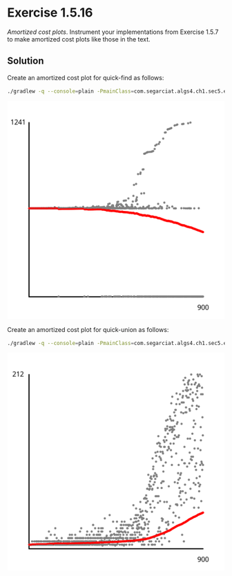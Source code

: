 # Exercise 1.5.16

*Amortized cost plots*. Instrument your implementations from Exercise 1.5.7 to make amortized
cost plots like those in the text.

## Solution

Create an amortized cost plot for quick-find as follows:

```bash
./gradlew -q --console=plain -PmainClass=com.segarciat.algs4.ch1.sec5.ex16.QuickFindUF run < ./app/algs4-data/mediumUF.txt
```
![Quick Find Amortized cost plot](quick-find-amortized-cost-plot.png)

Create an amortized cost plot for quick-union as follows:

```bash
./gradlew -q --console=plain -PmainClass=com.segarciat.algs4.ch1.sec5.ex16.QuickUnionUF run < ./app/algs4-data/mediumUF.txt
```

![Quick Union Amortized cost plot](quick-union-amortized-cost-plot.png)
